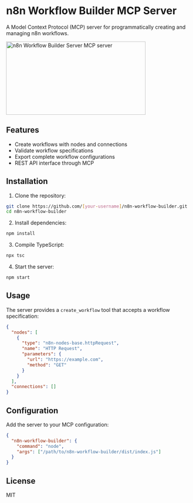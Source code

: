 # n8n Workflow Builder MCP Server

A Model Context Protocol (MCP) server for programmatically creating and managing n8n workflows.

<a href="https://glama.ai/mcp/servers/fhoynrlnpp"><img width="380" height="200" src="https://glama.ai/mcp/servers/fhoynrlnpp/badge" alt="n8n Workflow Builder Server MCP server" /></a>

## Features
- Create workflows with nodes and connections
- Validate workflow specifications
- Export complete workflow configurations
- REST API interface through MCP

## Installation

1. Clone the repository:
```bash
git clone https://github.com/[your-username]/n8n-workflow-builder.git
cd n8n-workflow-builder
```

2. Install dependencies:
```bash
npm install
```

3. Compile TypeScript:
```bash
npx tsc
```

4. Start the server:
```bash
npm start
```

## Usage

The server provides a `create_workflow` tool that accepts a workflow specification:

```json
{
  "nodes": [
    {
      "type": "n8n-nodes-base.httpRequest",
      "name": "HTTP Request",
      "parameters": {
        "url": "https://example.com",
        "method": "GET"
      }
    }
  ],
  "connections": []
}
```

## Configuration

Add the server to your MCP configuration:

```json
{
  "n8n-workflow-builder": {
    "command": "node",
    "args": ["/path/to/n8n-workflow-builder/dist/index.js"]
  }
}
```

## License
MIT
